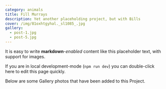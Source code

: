 ```yaml
---
category: animals
title: Fill Murrays
description: Yet another placeholding project, but with Bills
cover: /img/81oxhtgyhal._sl1085_.jpg
gallery:
  - post-1.jpg
  - post-5.jpg
---
```


It is easy to write **markdown**-*enabled* content like this placeholder text, with support for images.

If you are in local development-mode (`npm run dev`) you can double-click here to edit this page quickly.

Below are some Gallery photos that have been added to this Project.
